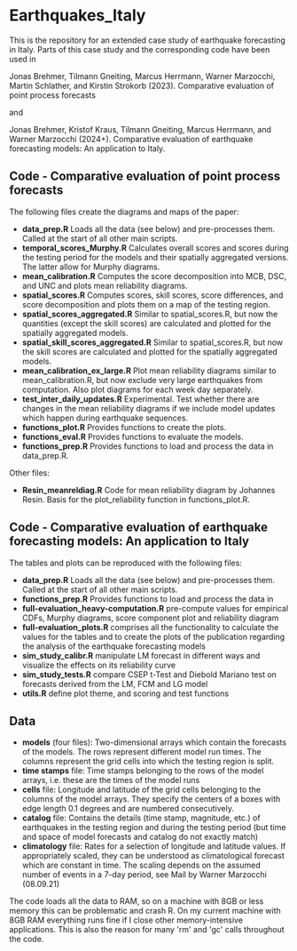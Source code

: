 # Earthquakes_Italy

This is the repository for an extended case study of earthquake forecasting in
Italy. Parts of this case study and the corresponding code have been used in

Jonas Brehmer, Tilmann Gneiting, Marcus Herrmann, Warner Marzocchi, Martin
Schlather, and Kirstin Strokorb (2023). Comparative evaluation of point
process forecasts

and

Jonas Brehmer, Kristof Kraus, Tilmann Gneiting, Marcus Herrmann, and
Warner Marzocchi (2024+). Comparative evaluation of earthquake forecasting 
models: An application to Italy.


## Code - Comparative evaluation of point process forecasts

The following files create the diagrams and maps of the paper:

- **data_prep.R** Loads all the data (see below) and pre-processes them. Called at
the start of all other main scripts.
- **temporal_scores_Murphy.R** Calculates overall scores and scores during the 
testing period for the models and their spatially aggregated versions. The
latter allow for Murphy diagrams.
- **mean_calibration.R** Computes the score decomposition into MCB, DSC, and UNC
and plots mean reliability diagrams.
- **spatial_scores.R** Computes scores, skill scores, score differences, and score
decomposition and plots them on a map of the testing region.
- **spatial_scores_aggregated.R** Similar to spatial_scores.R, but now the
quantities (except the skill scores) are calculated and plotted for the
spatially aggregated models.
- **spatial_skill_scores_aggregated.R** Similar to spatial_scores.R, but now the
skill scores are calculated and plotted for the spatially aggregated models.
- **mean_calibration_ex_large.R** Plot mean reliability diagrams similar to
mean_calibration.R, but now exclude very large earthquakes from computation.
Also plot diagrams for each week day separately.
- **test_inter_daily_updates.R** Experimental. Test whether there are changes in
the mean reliability diagrams if we include model updates which happen during
earthquake sequences.
- **functions_plot.R** Provides functions to create the plots.
- **functions_eval.R** Provides functions to evaluate the models.
- **functions_prep.R** Provides functions to load and process the data in
data_prep.R.

Other files:

- **Resin_meanreldiag.R**  Code for mean reliability diagram by Johannes Resin.
Basis for the plot_reliability function in functions_plot.R.

## Code - Comparative evaluation of earthquake forecasting models: An application to Italy

The tables and plots can be reproduced with the following files:

- **data_prep.R** Loads all the data (see below) and pre-processes them. Called at
the start of all other main scripts.
- **functions_prep.R** Provides functions to load and process the data in
- **full-evaluation_heavy-computation.R** pre-compute values for empirical CDFs, Murphy 
diagrams, score component plot and reliability diagram
- **full-evaluation_plots.R** comprises all the functionality to calculate the values for the
tables and to create the plots of the publication regarding the analysis of the earthquake 
forecasting models
- **sim_study_calibr.R** manipulate LM forecast in different ways and visualize the effects
on its reliability curve
- **sim_study_tests.R** compare CSEP t-Test and Diebold Mariano test on forecasts derived from the LM, FCM and LG model
- **utils.R** define plot theme, and scoring and test functions


## Data

- **models** (four files): Two-dimensional arrays which contain the forecasts of
the models. The rows represent different model run times. The columns represent
the grid cells into which the testing region is split.
- **time stamps** file: Time stamps belonging to the rows of the model arrays, i.e.
these are the times of the model runs
- **cells** file: Longitude and latitude of the grid cells belonging to the columns
of the model arrays. They specify the centers of a boxes with edge length 0.1
degrees and are numbered consecutively.
- **catalog** file: Contains the details (time stamp, magnitude, etc.) of
earthquakes in the testing region and during the testing period (but time and
space of model forecasts and catalog do not exactly match)
- **climatology** file: Rates for a selection of longitude and latitude values. If 
appropriately scaled, they can be understood as climatological forecast which
are constant in time. The scaling depends on the assumed number of events in a
7-day period, see Mail by Warner Marzocchi (08.09.21)

The code loads all the data to RAM, so on a machine with 8GB or less memory
this can be problematic and crash R. On my current machine with 8GB RAM
everything runs fine if I close other memory-intensive applications. This is
also the reason for many 'rm' and 'gc' calls throughout the code.
